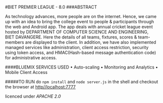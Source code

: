 #BIET PREMIER LEAGUE - 8.0
###ABSTRACT

As technology advances, more people are on the internet. Hence, we came up with an idea to bring the college event to people & participants through the web and Android app. The app deals with annual cricket league event hosted by DEPARTMENT OF COMPUTER SCIENCE AND ENGINEERING, BIET DAVANGERE. Here the details of all teams, fixtures, scores & team-members are displayed to the client. In addition, we have also implemented managed services like administration, client access restriction, security using token access, and HMAC(Hash-based message authentication code) for administrative access.

####BLUEMIX SERVICES USED
  •	Auto-scaling
  •	Monitoring and Analytics
  •	Mobile Client Access

#####TO RUN
do ```npm install```
and ```node server.js```
in the shell and checkout the browser at [http//localhost:7777](http//localhost:7777)

licenced under *APACHE 2.0*
